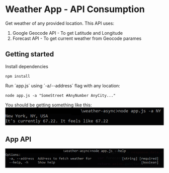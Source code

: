 # Weather App - API Consumption
Get weather of any provided location. This API uses:
1. Google Geocode API - To get Latitude and Longitude
2. Forecast API - To get current weather from Geocode parames

## Getting started
Install dependencies
```
npm install
```

Run ´app.js´ using ´-a/--address´ flag with any location:

```
node app.js -a "SomeStreet #AnyNumber AnyCity..."
```

You should be getting something like this:  
![Example](./Example.PNG)

## App API
![Help](./Help.PNG)
